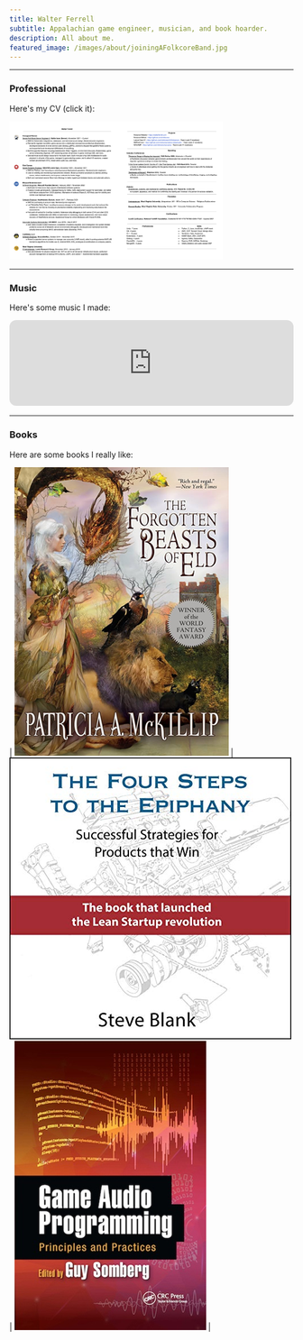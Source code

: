 ```yaml
---
title: Walter Ferrell
subtitle: Appalachian game engineer, musician, and book hoarder.
description: All about me.
featured_image: /images/about/joiningAFolkcoreBand.jpg
---
```

---
### Professional

Here's my CV (click it):

<a href="https://docs.google.com/document/d/1PVJBaD_GWiWUpMTQeUW4ulwUX2Z6N7h5ajMhGUx-kps/edit?usp=sharing"><img src="/images/about/resumeCombined.png" width="75%"></a>

---

### Music

Here's some music I made:

<p align="center"><iframe style="border-radius:12px" src="https://open.spotify.com/embed/artist/7y2ATIOlk9PQXkYmR6MCMM?utm_source=generator&theme=0" width="100%" height="152" frameBorder="0" allowfullscreen="" allow="autoplay; clipboard-write; encrypted-media; fullscreen; picture-in-picture" loading="lazy"></iframe></p>

---

### Books

Here are some books I really like:

| [![](/images/about/theForgottenBeastsOfEld.png)](https://en.wikipedia.org/wiki/The_Forgotten_Beasts_of_Eld) | [![](/images/about/FourStepsToTheEpiphany.jpg)](https://www.google.com/books/edition/The_Four_Steps_to_the_Epiphany/7p_ODwAAQBAJ)  | [![](/images/about/GameAudioProgramming.jpeg)](https://www.google.com/books/edition/Game_Audio_Programming/6y2LDQAAQBAJ) |
